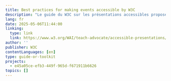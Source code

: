 ```yaml
---
title: Best practices for making events accessible by W3C
description: "Le guide du W3C sur les présentations accessibles propose des conseils pour rendre les événements accessibles aux personnes handicapées. Les principaux conseils sont les suivants : utiliser des lieux et des plateformes accessibles, fournir des documents dans des formats accessibles, décrire les éléments visuels à haute voix, parler clairement et prévoir des besoins divers. Ces pratiques améliorent l'expérience de chacun."
lang: fr
date: 2025-05-06T11:44:00
linking:
  type: link
  link: https://www.w3.org/WAI/teach-advocate/accessible-presentations/
author: ''
publisher: W3C
contentLanguages: [en]
type: guide-or-toolkit
projects:
  - e45a05ce-efb3-449f-965d-f671911b6626
topics: []
---
```

